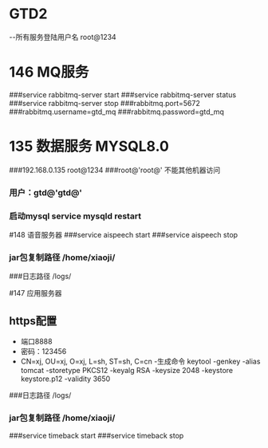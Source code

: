 # GTD2

--所有服务登陆用户名 root@1234

# 146 MQ服务
###service rabbitmq-server start
###service rabbitmq-server status 
###service rabbitmq-server stop 
###rabbitmq.port=5672
###rabbitmq.username=gtd_mq
###rabbitmq.password=gtd_mq

# 135 数据服务 MYSQL8.0
###192.168.0.135 root@1234
###root@'root@' 不能其他机器访问
### 用户：gtd@'gtd@'

### 启动mysql service mysqld restart

#148 语音服务器
###service aispeech start
###service aispeech stop

### jar包复制路径 /home/xiaoji/
###日志路径 /logs/

#147 应用服务器
## https配置
- 端口8888
- 密码：123456
- CN=xj, OU=xj, O=xj, L=sh, ST=sh, C=cn
-生成命令 keytool -genkey -alias tomcat  -storetype PKCS12 -keyalg RSA -keysize 2048  -keystore keystore.p12 -validity 3650

###日志路径 /logs/

### jar包复制路径 /home/xiaoji/
###service timeback start
###service timeback stop